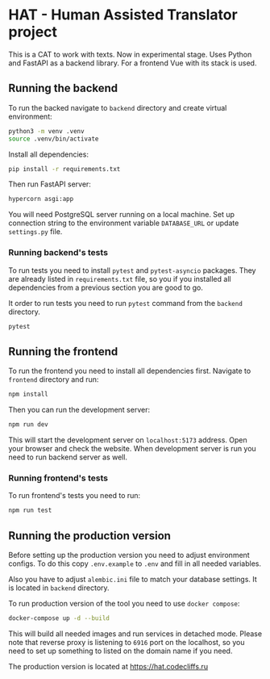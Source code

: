# HAT - Human Assisted Translator project

This is a CAT to work with texts. Now in experimental stage. Uses Python and
FastAPI as a backend library. For a frontend Vue with its stack is used.

## Running the backend

To run the backed navigate to `backend` directory and create virtual
environment:

```bash
python3 -m venv .venv
source .venv/bin/activate
```

Install all dependencies:

```bash
pip install -r requirements.txt
```

Then run FastAPI server:

```bash
hypercorn asgi:app
```

You will need PostgreSQL server running on a local machine. Set up connection
string to the environment variable `DATABASE_URL` or update `settings.py` file.

### Running backend's tests

To run tests you need to install `pytest` and `pytest-asyncio` packages. They
are already listed in `requirements.txt` file, so you if you installed all
dependencies from a previous section you are good to go.

It order to run tests you need to run `pytest` command from the `backend`
directory.

```bash
pytest
```

## Running the frontend

To run the frontend you need to install all dependencies first. Navigate to
`frontend` directory and run:

```bash
npm install
```

Then you can run the development server:

```bash
npm run dev
```

This will start the development server on `localhost:5173` address. Open your
browser and check the website. When development server is run you need to run
backend server as well.

### Running frontend's tests

To run frontend's tests you need to run:

```bash
npm run test
```

## Running the production version

Before setting up the production version you need to adjust environment configs.
To do this copy `.env.example` to `.env` and fill in all needed variables.

Also you have to adjust `alembic.ini` file to match your database settings. It
is located in `backend` directory.

To run production version of the tool you need to use `docker compose`:

```bash
docker-compose up -d --build
```

This will build all needed images and run services in detached mode. Please
note that reverse proxy is listening to `6916` port on the localhost, so you
need to set up something to listed on the domain name if you need.

The production version is located at https://hat.codecliffs.ru

